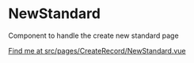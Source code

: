 # NewStandard

Component to handle the create new standard page

[Find me at src/pages/CreateRecord/NewStandard.vue](https://github.com/FAIRsharing/fairsharing.github.io/tree/master/src/pages/CreateRecord/NewStandard.vue)